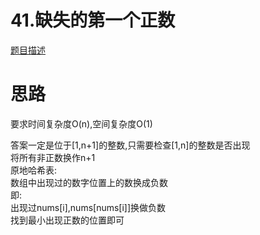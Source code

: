 # 41.缺失的第一个正数

[题目描述](https://leetcode-cn.com/problems/first-missing-positive/)

# 思路

要求时间复杂度O(n),空间复杂度O(1)

答案一定是位于[1,n+1]的整数,只需要检查[1,n]的整数是否出现  
将所有非正数换作n+1  
原地哈希表:  
数组中出现过的数字位置上的数换成负数  
即:  
出现过nums[i],nums[nums[i]]换做负数  
找到最小出现正数的位置即可
